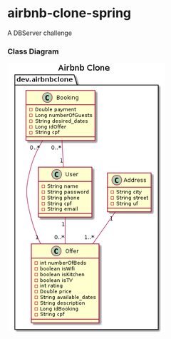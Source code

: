 # airbnb-clone-spring

A DBServer challenge

### Class Diagram

![alt text](https://raw.githubusercontent.com/guismoreira/airbnb-clone-spring/main/src/main/docs/class.png)
